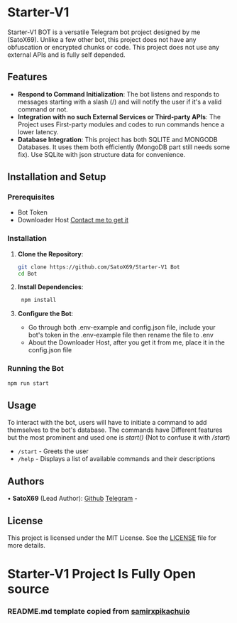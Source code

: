 # Starter-V1

Starter-V1 BOT is a versatile Telegram bot project designed by me (SatoX69). Unlike a few other bot, this project does not have any obfuscation or encrypted chunks or code. This project does not use any external APIs and is fully self depended.

## Features

- **Respond to Command Initialization**: The bot listens and responds to messages starting with a slash (/) and will notify the user if it's a valid command or not.
- **Integration with no such External Services or Third-party APIs**: The Project uses First-party modules and codes to run commands hence a lower latency.
- **Database Integration**: This project has both SQLITE and MONGODB Databases. It uses them both efficiently (MongoDB part still needs some fix). Use SQLite with json structure data for convenience.

## Installation and Setup

### Prerequisites
- Bot Token
- Downloader Host [Contact me to get it](t.me/Jsusbin)

### Installation

1. **Clone the Repository**:
   ```sh
   git clone https://github.com/SatoX69/Starter-V1 Bot
   cd Bot
   ```
   
2. **Install Dependencies**:
   ```sh
    npm install 
   ```

3. **Configure the Bot**:
   - Go through both .env-example and config.json file, include your bot's token in the .env-example file then rename the file to .env
   - About the Downloader Host, after you get it from me, place it in the config.json file


### Running the Bot

  ```sh
  npm run start
  ```


## Usage

To interact with the bot, users will have to initiate a command to add themselves to the bot's database. The commands have Different features but the most prominent and used one is *start()* (Not to confuse it with */start*)

- `/start` - Greets the user
- `/help` - Displays a list of available commands and their descriptions

## Authors

• **SatoX69** (Lead Author):
[Github](https://github.com/SatoX69)
[Telegram](https://t.me/Jsusbin) -

## License

This project is licensed under the MIT License. See the [LICENSE](LICENSE) file for more details.


# Starter-V1 Project Is Fully Open source

### README.md template copied from [samirxpikachuio](https://github.com/samirxpikachuio)